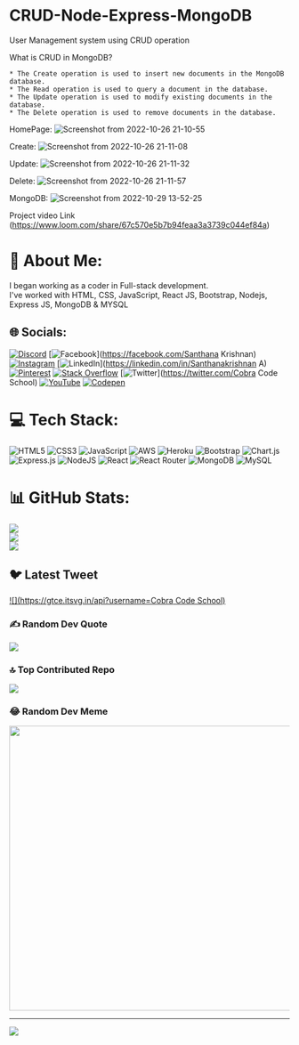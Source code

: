 # CRUD-Node-Express-MongoDB
User Management system using CRUD operation

What is CRUD in MongoDB?

    * The Create operation is used to insert new documents in the MongoDB database.
    * The Read operation is used to query a document in the database.
    * The Update operation is used to modify existing documents in the database.
    * The Delete operation is used to remove documents in the database.

HomePage:
![Screenshot from 2022-10-26 21-10-55](https://user-images.githubusercontent.com/110757279/198072343-ef7471fb-2021-4112-906a-76f1d0dfe2b6.png)

Create:
![Screenshot from 2022-10-26 21-11-08](https://user-images.githubusercontent.com/110757279/198072351-38db2ac4-52c2-44ec-98aa-85a1d0c27c09.png)

Update:
![Screenshot from 2022-10-26 21-11-32](https://user-images.githubusercontent.com/110757279/198072358-5d7c3851-28fb-4d76-b7fd-10b5bcff8074.png)

Delete:
![Screenshot from 2022-10-26 21-11-57](https://user-images.githubusercontent.com/110757279/198072367-e275c8cf-fdbe-48cb-a48c-3d8da8109c1f.png)

MongoDB:
![Screenshot from 2022-10-29 13-52-25](https://user-images.githubusercontent.com/110757279/198821776-a5b40613-6f25-4596-9ace-a803f7799095.png)


Project video Link (https://www.loom.com/share/67c570e5b7b94feaa3a3739c044ef84a)


# 💫 About Me:
I began working as a coder in Full-stack development.<br>I've worked with HTML, CSS, JavaScript, React JS, Bootstrap, Nodejs, Express JS, MongoDB & MYSQL


## 🌐 Socials:
[![Discord](https://img.shields.io/badge/Discord-%237289DA.svg?logo=discord&logoColor=white)](https://discord.gg/https://discord.gg/pJcAnUAu) [![Facebook](https://img.shields.io/badge/Facebook-%231877F2.svg?logo=Facebook&logoColor=white)](https://facebook.com/Santhana Krishnan) [![Instagram](https://img.shields.io/badge/Instagram-%23E4405F.svg?logo=Instagram&logoColor=white)](https://instagram.com/cobracodeschool) [![LinkedIn](https://img.shields.io/badge/LinkedIn-%230077B5.svg?logo=linkedin&logoColor=white)](https://linkedin.com/in/Santhanakrishnan A) [![Pinterest](https://img.shields.io/badge/Pinterest-%23E60023.svg?logo=Pinterest&logoColor=white)](https://pinterest.com/21795554) [![Stack Overflow](https://img.shields.io/badge/-Stackoverflow-FE7A16?logo=stack-overflow&logoColor=white)](https://stackoverflow.com/users/cobracodeschool) [![Twitter](https://img.shields.io/badge/Twitter-%231DA1F2.svg?logo=Twitter&logoColor=white)](https://twitter.com/Cobra Code School) [![YouTube](https://img.shields.io/badge/YouTube-%23FF0000.svg?logo=YouTube&logoColor=white)](https://youtube.com/@@cobracodeschools) [![Codepen](https://img.shields.io/badge/Codepen-000000?style=for-the-badge&logo=codepen&logoColor=white)](https://codepen.io/cobracodeschool) 

# 💻 Tech Stack:
![HTML5](https://img.shields.io/badge/html5-%23E34F26.svg?style=for-the-badge&logo=html5&logoColor=white) ![CSS3](https://img.shields.io/badge/css3-%231572B6.svg?style=for-the-badge&logo=css3&logoColor=white) ![JavaScript](https://img.shields.io/badge/javascript-%23323330.svg?style=for-the-badge&logo=javascript&logoColor=%23F7DF1E) ![AWS](https://img.shields.io/badge/AWS-%23FF9900.svg?style=for-the-badge&logo=amazon-aws&logoColor=white) ![Heroku](https://img.shields.io/badge/heroku-%23430098.svg?style=for-the-badge&logo=heroku&logoColor=white) ![Bootstrap](https://img.shields.io/badge/bootstrap-%23563D7C.svg?style=for-the-badge&logo=bootstrap&logoColor=white) ![Chart.js](https://img.shields.io/badge/chart.js-F5788D.svg?style=for-the-badge&logo=chart.js&logoColor=white) ![Express.js](https://img.shields.io/badge/express.js-%23404d59.svg?style=for-the-badge&logo=express&logoColor=%2361DAFB) ![NodeJS](https://img.shields.io/badge/node.js-6DA55F?style=for-the-badge&logo=node.js&logoColor=white) ![React](https://img.shields.io/badge/react-%2320232a.svg?style=for-the-badge&logo=react&logoColor=%2361DAFB) ![React Router](https://img.shields.io/badge/React_Router-CA4245?style=for-the-badge&logo=react-router&logoColor=white) ![MongoDB](https://img.shields.io/badge/MongoDB-%234ea94b.svg?style=for-the-badge&logo=mongodb&logoColor=white) ![MySQL](https://img.shields.io/badge/mysql-%2300f.svg?style=for-the-badge&logo=mysql&logoColor=white)
# 📊 GitHub Stats:
![](https://github-readme-stats.vercel.app/api?username=cobracodeschool&theme=dark&hide_border=false&include_all_commits=false&count_private=false)<br/>
![](https://github-readme-streak-stats.herokuapp.com/?user=cobracodeschool&theme=dark&hide_border=false)<br/>
![](https://github-readme-stats.vercel.app/api/top-langs/?username=cobracodeschool&theme=dark&hide_border=false&include_all_commits=false&count_private=false&layout=compact)

## 🐦 Latest Tweet
[![](https://gtce.itsvg.in/api?username=Cobra Code School)](https://github.com/VishwaGauravIn/github-twitter-card-embed)

### ✍️ Random Dev Quote
![](https://quotes-github-readme.vercel.app/api?type=horizontal&theme=radical)

### 🔝 Top Contributed Repo
![](https://github-contributor-stats.vercel.app/api?username=cobracodeschool&limit=5&theme=dark&combine_all_yearly_contributions=true)

### 😂 Random Dev Meme
<img src="https://rm.up.railway.app/" width="512px"/>

---
[![](https://visitcount.itsvg.in/api?id=cobracodeschool&icon=0&color=0)](https://visitcount.itsvg.in)

